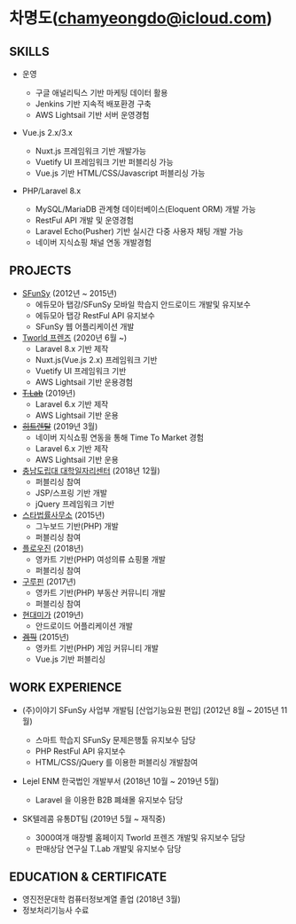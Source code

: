 # 차명도(chamyeongdo@icloud.com)

## SKILLS

- 운영
    - 구글 애널리틱스 기반 마케팅 데이터 활용
    - Jenkins 기반 지속적 배포환경 구축
    - AWS Lightsail 기반 서버 운영경험

- Vue.js 2.x/3.x
    - Nuxt.js 프레임워크 기반 개발가능
    - Vuetify UI 프레임워크 기반 퍼블리싱 가능
    - Vue.js 기반 HTML/CSS/Javascript 퍼블리싱 가능
    
- PHP/Laravel 8.x
    - MySQL/MariaDB 관계형 데이터베이스(Eloquent ORM) 개발 가능
    - RestFul API 개발 및 운영경험
    - Laravel Echo(Pusher) 기반 실시간 다중 사용자 채팅 개발 가능
    - 네이버 지식쇼핑 채널 연동 개발경험
   
## PROJECTS
- [SFunSy](http://sfunsy.edumoa.com) (2012년 ~ 2015년)
    - 에듀모아 탭강/SFunSy 모바일 학습지 안드로이드 개발및 유지보수
    - 에듀모아 탭강 RestFul API 유지보수
    - SFunSy 웹 어플리케이션 개발
- [Tworld 프렌즈](https://tworldfriends.co.kr) (2020년 6월 ~)
    - Laravel 8.x 기반 제작
    - Nuxt.js(Vue.js 2.x) 프레임워크 기반
    - Vuetify UI 프레임워크 기반
    - AWS Lightsail 기반 운용경험
- [~~T.Lab~~](skt.world) (2019년)
    - Laravel 6.x 기반 제작
    - AWS Lightsail 기반 운용
- [~~히트렌탈~~](https://hitrental.co.kr) (2019년 3월)
    - 네이버 지식쇼핑 연동을 통해 Time To Market 경험
    - Laravel 6.x 기반 제작
    - AWS Lightsail 기반 운용
- [충남도립대 대학일자리센터](https://job.cnsu.ac.kr) (2018년 12월)
    - 퍼블리싱 참여
    - JSP/스프링 기반 개발
    - jQuery 프레임워크 기반
- [스타법률사무소](https://www.star-law.com) (2015년)
    - 그누보드 기반(PHP) 개발
    - 퍼블리싱 참여
- [플로우진](https://flow-jeans.com) (2018년)
    - 영카트 기반(PHP) 여성의류 쇼핑몰 개발
    - 퍼블리싱 참여
- [구루핀](https://gurupin.co.kr) (2017년)
    - 영카트 기반(PHP) 부동산 커뮤니티 개발
    - 퍼블리싱 참여
- [현대미가](https://play.google.com/store/apps/details?id=com.hyundaimiga.hyundaimigaapp&hl=ko&gl=US) (2019년)
    - 안드로이드 어플리케이션 개발 
- [~~겜픽~~](https://gempic.kr) (2015년)
    - 영카트 기반(PHP) 게임 커뮤니티 개발
    - Vue.js 기반 퍼블리싱

## WORK EXPERIENCE

- (주)이야기 SFunSy 사업부 개발팀 [산업기능요원 편입] (2012년 8월 ~ 2015년 11월)
    - 스마트 학습지 SFunSy 문제은행툴 유지보수 담당
    - PHP RestFul API 유지보수
    - HTML/CSS/jQuery 를 이용한 퍼블리싱 개발참여
    
- Lejel ENM 한국법인 개발부서 (2018년 10월 ~ 2019년 5월)
    - Laravel 을 이용한 B2B 폐쇄몰 유지보수 담당
     
- SK텔레콤 유통DT팀 (2019년 5월 ~ 재직중)
    - 3000여개 매장별 홈페이지 Tworld 프렌즈 개발및 유지보수 담당
    - 판매상담 연구실 T.Lab 개발및 유지보수 담당

## EDUCATION & CERTIFICATE

- 영진전문대학 컴퓨터정보계열 졸업 (2018년 3월)
- 정보처리기능사 수료
